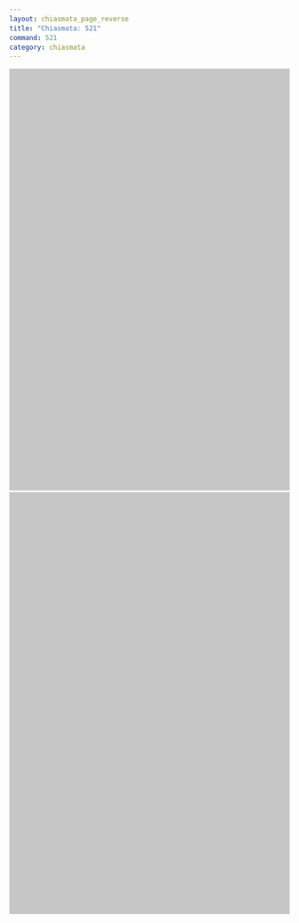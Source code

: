 ```yaml
---
layout: chiasmata_page_reverse
title: "Chiasmata: 521"
command: 521
category: chiasmata
---
```


![521](/chiasmata/images/narrative/LongTall.png)
![521](/chiasmata/images/narrative/LongTall.png)

